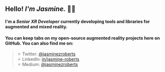 ## Hello! *I'm Jasmine.* 👋🏾 

#### I'm a *Senior XR Developer* currently developing tools and libraries for augmented and mixed reality. 

#### You can keep tabs on my open-source augmented reality projects here on GitHub. You can also find me on:  

> ✧ Twitter: [@jasminezroberts](https://www.twitter.com/jasminezroberts)<br/>
> ✧ LinkedIn: [in/jasmine-roberts](https://www.linkedin.com/in/jasmine-roberts)<br/>
> ✧ Medium: [@jasminezroberts](https://www.medium.com/@jasminezroberts)


